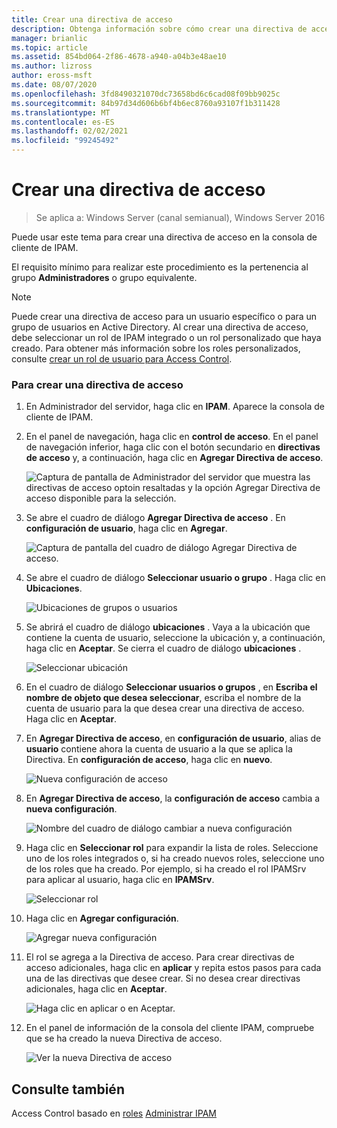 ```yaml
---
title: Crear una directiva de acceso
description: Obtenga información sobre cómo crear una directiva de acceso en la consola de cliente de IPAM.
manager: brianlic
ms.topic: article
ms.assetid: 854bd064-2f86-4678-a940-a04b3e48ae10
ms.author: lizross
author: eross-msft
ms.date: 08/07/2020
ms.openlocfilehash: 3fd8490321070dc73658bd6c6cad08f09bb9025c
ms.sourcegitcommit: 84b97d34d606b6bf4b6ec8760a93107f1b311428
ms.translationtype: MT
ms.contentlocale: es-ES
ms.lasthandoff: 02/02/2021
ms.locfileid: "99245492"
---
```

# <a name="create-an-access-policy"></a>Crear una directiva de acceso

>Se aplica a: Windows Server (canal semianual), Windows Server 2016

Puede usar este tema para crear una directiva de acceso en la consola de cliente de IPAM.

El requisito mínimo para realizar este procedimiento es la pertenencia al grupo **Administradores** o grupo equivalente.

> [!NOTE]
> Puede crear una directiva de acceso para un usuario específico o para un grupo de usuarios en Active Directory. Al crear una directiva de acceso, debe seleccionar un rol de IPAM integrado o un rol personalizado que haya creado. Para obtener más información sobre los roles personalizados, consulte [crear un rol de usuario para Access Control](../../technologies/ipam/Create-a-User-Role-for-Access-Control.md).

### <a name="to-create-an-access-policy"></a>Para crear una directiva de acceso

1.  En Administrador del servidor, haga clic en  **IPAM**. Aparece la consola de cliente de IPAM.

2.  En el panel de navegación, haga clic en **control de acceso**. En el panel de navegación inferior, haga clic con el botón secundario en **directivas de acceso** y, a continuación, haga clic en **Agregar Directiva de acceso**.

    ![Captura de pantalla de Administrador del servidor que muestra las directivas de acceso optoin resaltadas y la opción Agregar Directiva de acceso disponible para la selección.](../../media/Create-an-Access-Policy/ipam_CreateAP_01.jpg)

3.  Se abre el cuadro de diálogo **Agregar Directiva de acceso** . En **configuración de usuario**, haga clic en **Agregar**.

    ![Captura de pantalla del cuadro de diálogo Agregar Directiva de acceso.](../../media/Create-an-Access-Policy/ipam_CreateAP_02.jpg)

4.  Se abre el cuadro de diálogo **Seleccionar usuario o grupo** . Haga clic en **Ubicaciones**.

    ![Ubicaciones de grupos o usuarios](../../media/Create-an-Access-Policy/ipam_CreateAP_03.jpg)

5.  Se abrirá el cuadro de diálogo **ubicaciones** . Vaya a la ubicación que contiene la cuenta de usuario, seleccione la ubicación y, a continuación, haga clic en **Aceptar**. Se cierra el cuadro de diálogo **ubicaciones** .

    ![Seleccionar ubicación](../../media/Create-an-Access-Policy/ipam_CreateAP_04.jpg)

6.  En el cuadro de diálogo **Seleccionar usuarios o grupos** , en **Escriba el nombre de objeto que desea seleccionar**, escriba el nombre de la cuenta de usuario para la que desea crear una directiva de acceso. Haga clic en **Aceptar**.

7.  En **Agregar Directiva de acceso**, en **configuración de usuario**, alias de **usuario** contiene ahora la cuenta de usuario a la que se aplica la Directiva. En **configuración de acceso**, haga clic en **nuevo**.

    ![Nueva configuración de acceso](../../media/Create-an-Access-Policy/ipam_CreateAP_05.jpg)

8.  En **Agregar Directiva de acceso**, la **configuración de acceso** cambia a **nueva configuración**.

    ![Nombre del cuadro de diálogo cambiar a nueva configuración](../../media/Create-an-Access-Policy/ipam_CreateAP_06.jpg)

9. Haga clic en **Seleccionar rol** para expandir la lista de roles. Seleccione uno de los roles integrados o, si ha creado nuevos roles, seleccione uno de los roles que ha creado. Por ejemplo, si ha creado el rol IPAMSrv para aplicar al usuario, haga clic en **IPAMSrv**.

    ![Seleccionar rol](../../media/Create-an-Access-Policy/ipam_CreateAP_07.jpg)

10. Haga clic en **Agregar configuración**.

    ![Agregar nueva configuración](../../media/Create-an-Access-Policy/ipam_CreateAP_08.jpg)

11. El rol se agrega a la Directiva de acceso. Para crear directivas de acceso adicionales, haga clic en **aplicar** y repita estos pasos para cada una de las directivas que desee crear. Si no desea crear directivas adicionales, haga clic en **Aceptar**.

    ![Haga clic en aplicar o en Aceptar.](../../media/Create-an-Access-Policy/ipam_CreateAP_09.jpg)

12. En el panel de información de la consola del cliente IPAM, compruebe que se ha creado la nueva Directiva de acceso.

    ![Ver la nueva Directiva de acceso](../../media/Create-an-Access-Policy/ipam_CreateAP_09a.jpg)

## <a name="see-also"></a>Consulte también
Access Control basado en [roles](Role-based-Access-Control.md) 
 [Administrar IPAM](Manage-IPAM.md)



